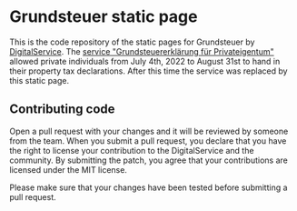 # Grundsteuer static page
This is the code repository of the static pages for Grundsteuer by [DigitalService](https://digitalservice.bund.de). The [service "Grundsteuererklärung für Privateigentum"](https://github.com/digitalservicebund/grundsteuer/tree/main) allowed private individuals from July 4th, 2022 to August 31st to hand in their property tax declarations. After this time the service was replaced by this static page.


## Contributing code
Open a pull request with your changes and it will be reviewed by someone from the team. When you submit a pull request, you declare that you have the right to license your contribution to the DigitalService and the community. By submitting the patch, you agree that your contributions are licensed under the MIT license.

Please make sure that your changes have been tested before submitting a pull request.
